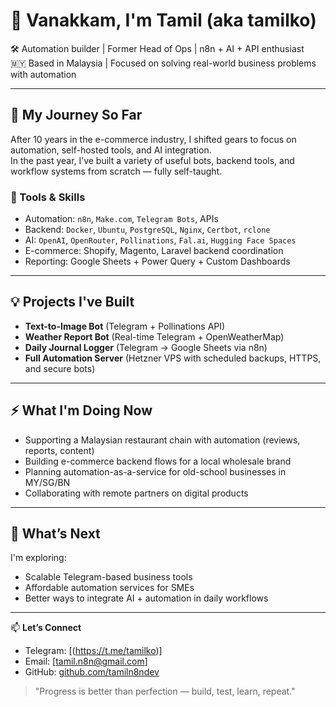 # 👋 Vanakkam, I'm Tamil (aka tamilko)

🛠️ Automation builder | Former Head of Ops | n8n + AI + API enthusiast  
🇲🇾 Based in Malaysia | Focused on solving real-world business problems with automation

---

## 🧠 My Journey So Far

After 10 years in the e-commerce industry, I shifted gears to focus on automation, self-hosted tools, and AI integration.  
In the past year, I’ve built a variety of useful bots, backend tools, and workflow systems from scratch — fully self-taught.

### 🧰 Tools & Skills
- Automation: `n8n`, `Make.com`, `Telegram Bots`, APIs
- Backend: `Docker`, `Ubuntu`, `PostgreSQL`, `Nginx`, `Certbot`, `rclone`
- AI: `OpenAI`, `OpenRouter`, `Pollinations`, `Fal.ai`, `Hugging Face Spaces`
- E-commerce: Shopify, Magento, Laravel backend coordination
- Reporting: Google Sheets + Power Query + Custom Dashboards

---

## 💡 Projects I've Built

- **Text-to-Image Bot** (Telegram + Pollinations API)
- **Weather Report Bot** (Real-time Telegram + OpenWeatherMap)
- **Daily Journal Logger** (Telegram → Google Sheets via n8n)
- **Full Automation Server** (Hetzner VPS with scheduled backups, HTTPS, and secure bots)

---

## ⚡ What I'm Doing Now

- Supporting a Malaysian restaurant chain with automation (reviews, reports, content)
- Building e-commerce backend flows for a local wholesale brand
- Planning automation-as-a-service for old-school businesses in MY/SG/BN
- Collaborating with remote partners on digital products

---

## 🌱 What’s Next

I'm exploring:
- Scalable Telegram-based business tools
- Affordable automation services for SMEs
- Better ways to integrate AI + automation in daily workflows

---

📫 **Let’s Connect**
- Telegram: [(https://t.me/tamilko)]
- Email: [tamil.n8n@gmail.com]
- GitHub: [github.com/tamiln8ndev](https://github.com/tamiln8ndev)

> "Progress is better than perfection — build, test, learn, repeat."
